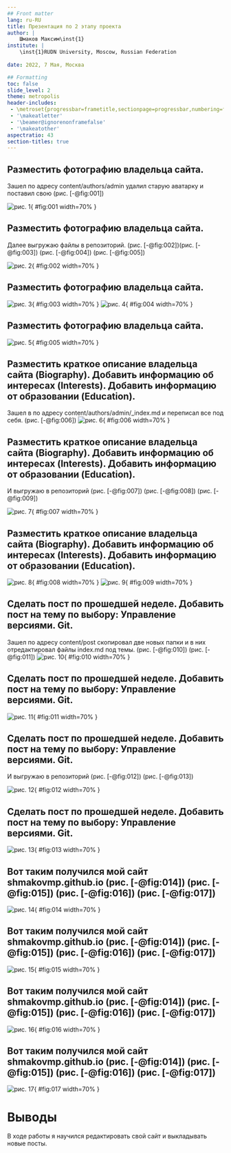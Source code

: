 ```yaml
---
## Front matter
lang: ru-RU
title: Презентация по 2 этапу проекта
author: |
	Шмаков Максим\inst{1}
institute: |
	\inst{1}RUDN University, Moscow, Russian Federation
	
date: 2022, 7 Мая, Москва

## Formatting
toc: false
slide_level: 2
theme: metropolis
header-includes: 
 - \metroset{progressbar=frametitle,sectionpage=progressbar,numbering=fraction}
 - '\makeatletter'
 - '\beamer@ignorenonframefalse'
 - '\makeatother'
aspectratio: 43
section-titles: true
---
```


## Разместить фотографию владельца сайта.
Зашел по адресу content/authors/admin удалил старую аватарку и поставил свою (рис. [-@fig:001])

![рис. 1](image/Screenshot_3.png){ #fig:001 width=70% }

## Разместить фотографию владельца сайта.
Далее выгружаю файлы в репозиторий. (рис. [-@fig:002])(рис. [-@fig:003]) (рис. [-@fig:004]) (рис. [-@fig:005])

![рис. 2](image/Screenshot_11.png){ #fig:002 width=70% }

## Разместить фотографию владельца сайта.
![рис. 3](image/Screenshot_5.png){ #fig:003 width=70% }
![рис. 4](image/Screenshot_6.png){ #fig:004 width=70% }

## Разместить фотографию владельца сайта.
![рис. 5](image/Screenshot_7.png){ #fig:005 width=70% }

## Разместить краткое описание владельца сайта (Biography). Добавить информацию об интересах (Interests). Добавить информацию от образовании (Education).
Зашел в по адресу content/authors/admin/_index.md и переписал все под себя. (рис. [-@fig:006])
![рис. 6](image/Screenshot_4.png){ #fig:006 width=70% }

## Разместить краткое описание владельца сайта (Biography). Добавить информацию об интересах (Interests). Добавить информацию от образовании (Education).
И выгружаю в репозиторий (рис. [-@fig:007]) (рис. [-@fig:008]) (рис. [-@fig:009])

![рис. 7](image/Screenshot_11.png){ #fig:007 width=70% }

## Разместить краткое описание владельца сайта (Biography). Добавить информацию об интересах (Interests). Добавить информацию от образовании (Education).
![рис. 8](image/Screenshot_8.png){ #fig:008 width=70% }
![рис. 9](image/Screenshot_15.png){ #fig:009 width=70% }

## Сделать пост по прошедшей неделе. Добавить пост на тему по выбору: Управление версиями. Git.
Зашел по адресу content/post скопировал две новых папки и в них отредактировал  файлы index.md под темы. (рис. [-@fig:010]) (рис. [-@fig:011])
![рис. 10](image/Screenshot_10.png){ #fig:010 width=70% }

## Сделать пост по прошедшей неделе. Добавить пост на тему по выбору: Управление версиями. Git.

![рис. 11](image/Screenshot_1.png){ #fig:011 width=70% }

## Сделать пост по прошедшей неделе. Добавить пост на тему по выбору: Управление версиями. Git.
И выгружаю в репозиторий (рис. [-@fig:012]) (рис. [-@fig:013])

![рис. 12](image/Screenshot_12.png){ #fig:012 width=70% }

## Сделать пост по прошедшей неделе. Добавить пост на тему по выбору: Управление версиями. Git.

![рис. 13](image/Screenshot_13.png){ #fig:013 width=70% }


## Вот таким получился мой сайт shmakovmp.github.io (рис. [-@fig:014]) (рис. [-@fig:015]) (рис. [-@fig:016]) (рис. [-@fig:017])

![рис. 14](image/Screenshot_16.png){ #fig:014 width=70% }

## Вот таким получился мой сайт shmakovmp.github.io (рис. [-@fig:014]) (рис. [-@fig:015]) (рис. [-@fig:016]) (рис. [-@fig:017])

![рис. 15](image/Screenshot_17.png){ #fig:015 width=70% }

## Вот таким получился мой сайт shmakovmp.github.io (рис. [-@fig:014]) (рис. [-@fig:015]) (рис. [-@fig:016]) (рис. [-@fig:017])

![рис. 16](image/Screenshot_18.png){ #fig:016 width=70% }

## Вот таким получился мой сайт shmakovmp.github.io (рис. [-@fig:014]) (рис. [-@fig:015]) (рис. [-@fig:016]) (рис. [-@fig:017])

![рис. 17](image/Screenshot_19.png){ #fig:017 width=70% }

# Выводы

В ходе работы я научился редактировать свой сайт и выкладывать новые посты.

